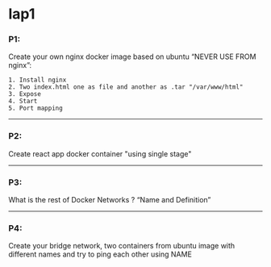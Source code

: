 # lap1

### P1:
Create your own nginx docker image based on ubuntu “NEVER USE FROM nginx”:

    1. Install nginx
    2. Two index.html one as file and another as .tar "/var/www/html"
    3. Expose
    4. Start
    5. Port mapping

---

### P2: 
Create react app docker container "using single stage"

---

### P3:
What is the rest of Docker Networks ? “Name and Definition”

---

### P4:
Create your bridge network, two containers from ubuntu image with different names and try to ping each other using NAME
